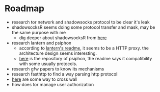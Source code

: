 Roadmap
====

* research tor network and shadowsocks protocol to be clear it's leak
* shadowsocksR seems doing some protocol transfer and mask, may be the same purpose with me
	* dig deeper about shadowsocksR from [here](https://github.com/shadowsocksr-backup/shadowsocksr/issues/9#issuecomment-344796980)
* research lantern and psiphon
	* according to [lantern's readme](https://github.com/getlantern/lantern/blob/devel/README-dev.md), it seems to be a HTTP proxy. the architecture design seems interesting.
	* [here](https://bitbucket.org/psiphon/psiphon-circumvention-system) is the repository of psiphon, the readme says it compatibility with some usually protocols.
* research gfw papers to know its mechanisms
* research fasthttp to find a way parsing http protocol
* [here](http://www.chinagfw.org/2014/05/pciosmaclinux.html) are some way to cross wall
* how does tor manage user authorization
